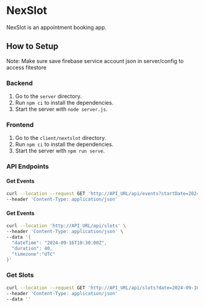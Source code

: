 # NexSlot

NexSlot is an appointment booking app.

## How to Setup
Note: Make sure save firebase service account json in server/config to access fitestore
### Backend

1. Go to the `server` directory.
2. Run `npm ci` to install the dependencies.
3. Start the server with `node server.js`.

### Frontend

1. Go to the `client/nextslot` directory.
2. Run `npm ci` to install the dependencies.
3. Start the server with `npm run serve`.

### API Endpoints

#### Get Events

```bash
curl --location --request GET 'http://API_URL/api/events?startDate=2024-09-15&endDate=2024-09-16' \
--header 'Content-Type: application/json' 
```

#### Get Events
```bash
curl --location 'http://API_URL/api/slots' \
--header 'Content-Type: application/json' \
--data '{
  "dateTime": "2024-09-16T10:30:00Z",
  "duration": 40,
  "timezone":"UTC"
}'
```
### Get Slots 
```bash
curl --location --request GET 'http://API_URL/api/slots?date=2024-09-16&timezone=UTC' \
--header 'Content-Type: application/json' 
--data ''
```

